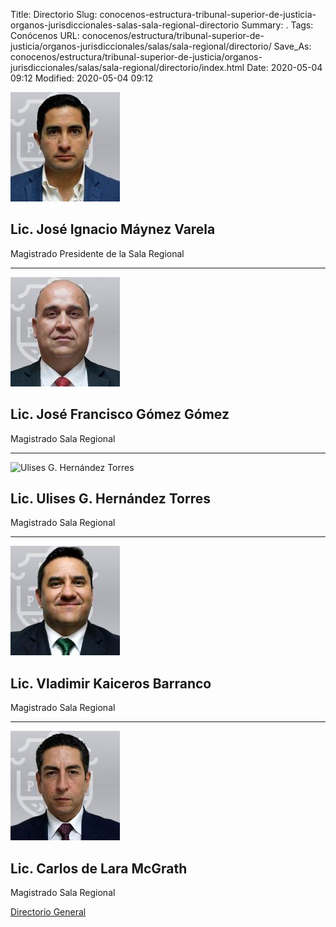 Title: Directorio
Slug: conocenos-estructura-tribunal-superior-de-justicia-organos-jurisdiccionales-salas-sala-regional-directorio
Summary: .
Tags: Conócenos
URL: conocenos/estructura/tribunal-superior-de-justicia/organos-jurisdiccionales/salas/sala-regional/directorio/
Save_As: conocenos/estructura/tribunal-superior-de-justicia/organos-jurisdiccionales/salas/sala-regional/directorio/index.html
Date: 2020-05-04 09:12
Modified: 2020-05-04 09:12



![José Ignacio Máynez Varela](sr-josé-ignacio-máynez-varela.jpg)

## Lic. José Ignacio Máynez Varela

Magistrado Presidente de la Sala Regional

---

![José Francisco Gómez Gómez](sr-josé-francisco-gómez-gómez.jpg)

## Lic. José Francisco Gómez Gómez

Magistrado Sala Regional

---

![Ulises G. Hernández Torres](sr-ulises-g-hernández-torres.jpg)

## Lic. Ulises G. Hernández Torres

Magistrado Sala Regional

---

![Vladimir Kaiceros Barranco](sr-vladimir-kaiceros-barranco.jpg)

## Lic. Vladimir Kaiceros Barranco

Magistrado Sala Regional

---

![Carlos de Lara McGrath](sr-carlos-de-lara-mcgrath.jpg)

## Lic. Carlos de Lara McGrath

Magistrado Sala Regional



[Directorio General](https://www.pjecz.gob.mx/transparencia/articulo-21/f03-directorio/)






